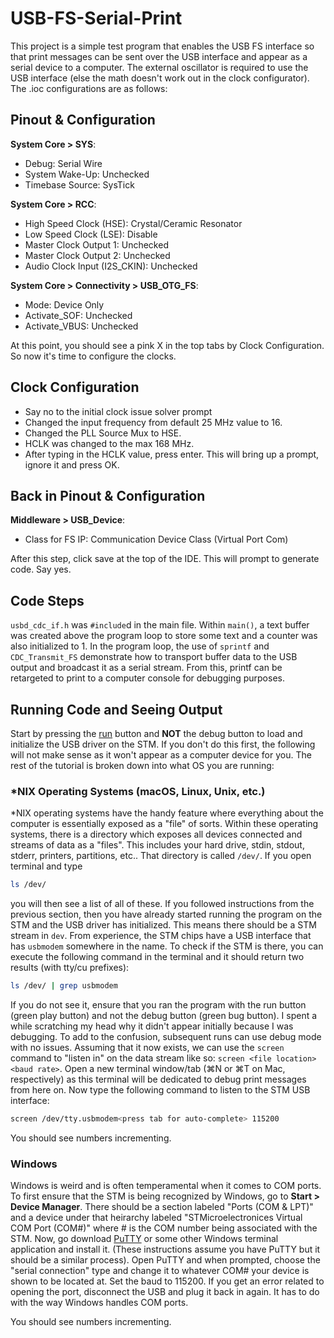 # USB-FS-Serial-Print
This project is a simple test program that enables the USB FS interface so that print messages can be sent over the USB interface and appear as a serial device to a computer. The external oscillator is required to use the USB interface (else the math doesn't work out in the clock configurator). The .ioc configurations are as follows:

## Pinout & Configuration

**System Core > SYS**:
- Debug: Serial Wire
- System Wake-Up: Unchecked
- Timebase Source: SysTick

**System Core > RCC**:
- High Speed Clock (HSE): Crystal/Ceramic Resonator
- Low Speed Clock (LSE): Disable
- Master Clock Output 1: Unchecked
- Master Clock Output 2: Unchecked
- Audio Clock Input (I2S_CKIN): Unchecked

**System Core > Connectivity > USB_OTG_FS**:
- Mode: Device Only
- Activate_SOF: Unchecked
- Activate_VBUS: Unchecked

At this point, you should see a pink X in the top tabs by Clock Configuration. So now it's time to configure the clocks.

## Clock Configuration
- Say no to the initial clock issue solver prompt
- Changed the input frequency from default 25 MHz value to 16.
- Changed the PLL Source Mux to HSE.
- HCLK was changed to the max 168 MHz.
- After typing in the HCLK value, press enter. This will bring up a prompt, ignore it and press OK.

## Back in Pinout & Configuration

**Middleware > USB_Device**:
- Class for FS IP: Communication Device Class (Virtual Port Com)

After this step, click save at the top of the IDE. This will prompt to generate code. Say yes.

## Code Steps
`usbd_cdc_if.h` was `#include`d in the main file. Within `main()`, a text buffer was created above the program loop to store some text and a counter was also initialized to 1. In the program loop, the use of `sprintf` and `CDC_Transmit_FS` demonstrate how to transport buffer data to the USB output and broadcast it as a serial stream. From this, printf can be retargeted to print to a computer console for debugging purposes.

## Running Code and Seeing Output
Start by pressing the <u>run</u> button and **NOT** the debug button to load and initialize the USB driver on the STM. If you don't do this first, the following will not make sense as it won't appear as a computer device for you. The rest of the tutorial is broken down into what OS you are running:

### *NIX Operating Systems (macOS, Linux, Unix, etc.)
*NIX operating systems have the handy feature where everything about the computer is essentially exposed as a "file" of sorts. Within these operating systems, there is a directory which exposes all devices connected and streams of data as a "files". This includes your hard drive, stdin, stdout, stderr, printers, partitions, etc.. That directory is called `/dev/`. If you open terminal and type 

```sh
ls /dev/
``` 

you will then see a list of all of these. If you followed instructions from the previous section, then you have already started running the program on the STM and the USB driver has initialized. This means there should be a STM stream in `dev`. From experience, the STM chips have a USB interface that has `usbmodem` somewhere in the name. To check if the STM is there, you can execute the following command in the terminal and it should return two results (with tty/cu prefixes):

```sh
ls /dev/ | grep usbmodem
```
If you do not see it, ensure that you ran the program with the run button (green play button) and not the debug button (green bug button). I spent a while scratching my head why it didn't appear initially because I was debugging. To add to the confusion, subsequent runs can use debug mode with no issues. Assuming that it now exists, we can use the `screen` command to "listen in" on the data stream like so: `screen <file location> <baud rate>`. Open a new terminal window/tab (⌘N or ⌘T on Mac, respectively) as this terminal will be dedicated to debug print messages from here on. Now type the following command to listen to the STM USB interface:

```sh
screen /dev/tty.usbmodem<press tab for auto-complete> 115200
```
You should see numbers incrementing.
### Windows
Windows is weird and is often temperamental when it comes to COM ports. To first ensure that the STM is being recognized by Windows, go to **Start > Device Manager**. There should be a section labeled "Ports (COM & LPT)" and a device under that heirarchy labeled "STMicroelectronices Virtual COM Port (COM#)" where # is the COM number being associated with the STM. Now, go download [PuTTY](https://www.putty.org/) or some other Windows terminal application and install it. (These instructions assume you have PuTTY but it should be a similar process). Open PuTTY and when prompted, choose the "serial connection" type and change it to whatever COM# your device is shown to be located at. Set the baud to 115200. If you get an error related to opening the port, disconnect the USB and plug it back in again. It has to do with the way Windows handles COM ports. 

You should see numbers incrementing.